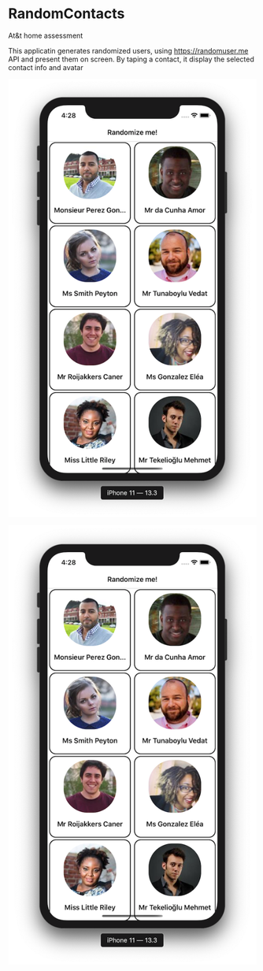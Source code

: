 # RandomContacts
At&amp;t home assessment 

This applicatin generates randomized users, using https://randomuser.me API and present
them on screen.
By taping a contact, it display the selected contact info and avatar

![alt text](https://github.com/yaelbe/RandomContacts/blob/master/ReadmeImages/screen1.png)

![alt text](https://github.com/yaelbe/RandomContacts/blob/master/ReadmeImages/screen1.png)


